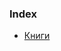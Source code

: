 
### Index
+ [Книги](https://github.com/stBurning/Mathematics_KPFU/blob/master/links/books_functional_analysis/readme.md)
